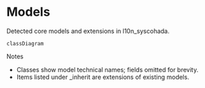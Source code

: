 # Models

Detected core models and extensions in l10n_syscohada.

```mermaid
classDiagram
```

Notes
- Classes show model technical names; fields omitted for brevity.
- Items listed under _inherit are extensions of existing models.
